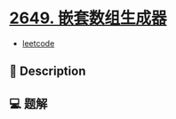 # [2649. 嵌套数组生成器](https://github.com/Tdahuyou/leetcode/tree/main/2649.%20%E5%B5%8C%E5%A5%97%E6%95%B0%E7%BB%84%E7%94%9F%E6%88%90%E5%99%A8)

- [leetcode](https://leetcode.cn/problems/nested-array-generator)

## 📝 Description



## 💻 题解

```

```

